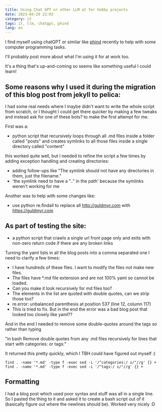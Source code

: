 ```yaml
---
title: Using Chat GPT or other LLM at for hobby projects
date: 2023-04-20 22:03
category: it
tags: it, llm, chatgpt, phind
lang: en
---
```


I find myself using chatGPT or similar like [phind](https://www.phind.com/) recently to help with some computer programming tasks.

I'll probably post more about what I'm using it for at work too.

It's a thing that's up-and-coming so seems like something useful I could learn!

## Some reasons why I used it during the migration of this blog post from jekyll to pelica:

I had some real needs where I maybe didn't want to write the whole script from scratch, or I thought I could get there quicker by making a few tweaks and instead ask for one of these bots? to make the first attempt for me.

First was a:

- python script that recursively loops through all .md files inside a folder called "posts" and creates symlinks to all those files inside a single directory called "content"

this worked quite well, but I needed to refine the script a few times by adding exception handling and creating directories:

- adding follow-ups like "The symlink should not have any directories in them, just the filename."
- 'the symlink need to have a ".." in the path' because the symlinks weren't working for me

Another was to help with some changes like:

- use python re.findall to replace all http://guldmyr.com with https://guldmyr.com

## As part of testing the site:

- a python script that crawls a single url front page only and exits with non-zero return code if there are any broken links

Turning the yaml lists in all the blog posts into a comma separated one I need to clarify a few times:

- I have hundreds of these files. I want to modify the files not make new files.
- The files have *.md file extension and are not 100% yaml so cannot be loaded.
- Can you make it look recursively for md files too?
- The elements in the list are quoted with double quotes, can we strip those too?
- re.error: unbalanced parenthesis at position 537 (line 12, column 117)
- This is tried to fix. But in the end the error was a bad blog post that looked too closely like yaml??


And in the end I needed to remove some double-quotes around the tags so rather than typing

"in bash Remove double quotes from any .md files recursively for lines that start with categories: or tags:"

It returned this pretty quickly, which I TBH could have figured out myself :)

```
find . -name '*.md' -type f -exec sed -i '/^categories:/ s/"//g' {} +
find . -name '*.md' -type f -exec sed -i '/^tags:/ s/"//g' {} +
```

## Formatting

I had a blog post which used poor syntax and stuff was all in a single line. So I pasted the thing to it and asked it to create a bash script out of it (basically figure out where the newlines should be). Worked very nicely :D


